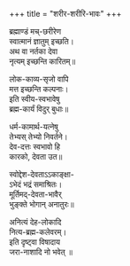 +++
title = "शरीर-शरीरि-भावः"
+++

ब्रह्माण्डं मच्-छरीरेण  
स्वात्मानं ज्ञातुम् इच्छति।  
अथ वा नर्तका देवा  
नृत्यम् इच्छन्ति कारितम्॥  

लोक-काव्य-सृजो वापि  
मत्त इच्छन्ति कल्पनाः।  
इति स्वीय-स्वभावेषु  
ब्रह्म-कार्यं विदुर् बुधाः॥

धर्म-कामार्थ-यत्नेषु  
तेभ्यस् तेभ्यो निवर्तने।  
देव-दत्तः स्वभावो हि  
कारको, देवता उत॥   

स्वोद्देश-देवताऽऽकाङ्क्षा-  
ऽभेदं भद्रं समाश्रितः।  
मूर्तिमद्-देवता-भावैर्  
भुङ्क्ते भोगान् अनातुरः॥

अनित्यं देह-लोकादि  
नित्य-ब्रह्म-कलेवरम्।  
इति दृष्ट्वा विषादाय  
जरा-नाशादि नो भवेत् ॥

